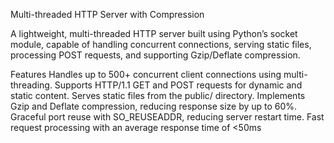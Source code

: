 Multi-threaded HTTP Server with Compression

A lightweight, multi-threaded HTTP server built using Python’s socket module, capable of handling concurrent connections, serving static files, processing POST requests, and supporting Gzip/Deflate compression.

Features
Handles up to 500+ concurrent client connections using multi-threading.
Supports HTTP/1.1 GET and POST requests for dynamic and static content.
Serves static files from the public/ directory.
Implements Gzip and Deflate compression, reducing response size by up to 60%.
Graceful port reuse with SO_REUSEADDR, reducing server restart time.
Fast request processing with an average response time of <50ms
